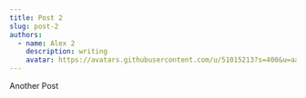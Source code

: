 ```yaml
---
title: Post 2
slug: post-2
authors:
  - name: Alex 2
    description: writing
    avatar: https://avatars.githubusercontent.com/u/51015213?s=400&u=aa0e1f8d32cbacfcc932d2a575f2ec209992eaa6&v=4
---
```

Another Post